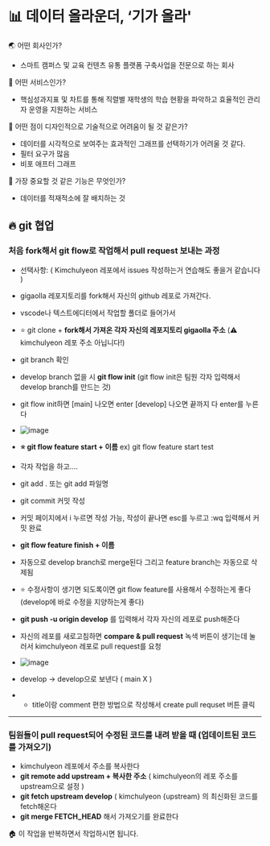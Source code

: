 #  📊 데이터 올라운더, ‘기가 올라'

🌏 어떤 회사인가?
- 스마트 캠퍼스 및 교육 컨텐츠 유통 플랫폼 구축사업을 전문으로 하는 회사

🥑 어떤 서비스인가?
- 핵심성과지표 및 차트를 통해 직렬별 재학생의 학습 현황을 파악하고 효율적인 관리자 운영을 지원하는 서비스

🍇 어떤 점이 디자인적으로 기술적으로 어려움이 될 것 같은가?
- 데이터를 시각적으로 보여주는 효과적인 그래프를 선택하기가 어려울 것 같다.
- 필터 요구가 많음
- 비포 애프터 그래프

🍓 가장 중요할 것 같은 기능은 무엇인가?
- 데이터를 적재적소에 잘 배치하는 것

## 🔥 git 협업

### 처음 fork해서 git flow로 작업해서 pull request 보내는 과정

- 선택사항: ( Kimchulyeon 레포에서 issues 작성하는거 연습해도 좋을거 같습니다 )
- gigaolla 레포지토리를 fork해서 자신의 github 레포로 가져간다.
- vscode나 텍스트에디터에서 작업할 폴더로 들어가서
- ⭐️ git clone + __fork해서 가져온 각자 자신의 레포지토리 gigaolla 주소__ (⚠️ kimchulyeon 레포 주소 아닙니다!)
- git branch 확인
- develop branch 없을 시 __git flow init__ (git flow init은 팀원 각자 입력해서 develop branch를 만드는 것)
- git flow init하면 [main] 나오면 enter [develop] 나오면 끝까지 다 enter를 누른다
- ![image](https://user-images.githubusercontent.com/86825214/153995228-4a8ced7c-1125-4dca-b466-5c665be18eb3.png)

- __⭐️ git flow feature start + 이름__  ex) git flow feature start test
- 각자 작업을 하고....
- git add .  또는  git add 파일명
- git commit 커밋 작성  
- 커밋 페이지에서 i 누르면 작성 가능, 작성이 끝나면 esc를 누르고 :wq 입력해서 커밋 완료
- __git flow feature finish + 이름__
- 자동으로 develop branch로 merge된다 그리고 feature branch는 자동으로 삭제됨
- ⭐️ 수정사항이 생기면 되도록이면 git flow feature를 사용해서 수정하는게 좋다 (develop에 바로 수정을 지양하는게 좋다)
- __git push -u origin develop__ 를 입력해서 각자 자신의 레포로 push해준다
- 자신의 레포를 새로고침하면 __compare & pull request__ 녹색 버튼이 생기는데 눌러서 kimchulyeon 레포로 pull request를 요청
- ![image](https://user-images.githubusercontent.com/86825214/153993446-784e2ce6-0510-4a98-9646-d8c2a17f37e4.png)
- develop -> develop으로 보낸다 ( main X )
- - title이랑 comment 편한 방법으로 작성해서 create pull requset 버튼 클릭

---

### 팀원들이 pull request되어 수정된 코드를 내려 받을 때 (업데이트된 코드를 가져오기)

- kimchulyeon 레포에서 주소를 복사한다
- __git remote add upstream + 복사한 주소__ ( kimchulyeon의 레포 주소를 upstream으로 설정 )
- __git fetch upstream develop__ ( kimchulyeon {upstream} 의 최신화된 코드를 fetch해온다
- __git merge FETCH_HEAD__ 해서 가져오기를 완료한다

🏠 이 작업을 반복하면서 작업하시면 됩니다.
